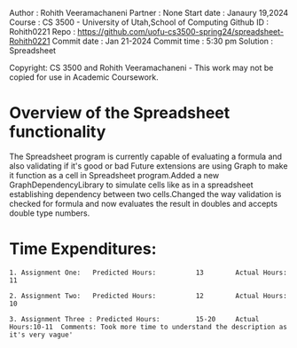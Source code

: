 ﻿
Author : Rohith Veeramachaneni
Partner : None
Start date : Janaury 19,2024
Course : CS 3500 - University of Utah,School of Computing
Github ID : Rohith0221
Repo : https://github.com/uofu-cs3500-spring24/spreadsheet-Rohith0221
Commit date : Jan 21-2024
Commit time : 5:30 pm
Solution : Spreadsheet

Copyright:  CS 3500 and Rohith Veeramachaneni - This work may not be copied for use in Academic Coursework.


# Overview of the Spreadsheet functionality

The Spreadsheet program is currently capable of evaluating a formula and also validating if it's good or bad
Future extensions are using Graph to make it function as a cell in Spreadsheet program.Added a new GraphDependencyLibrary
to simulate cells like as in a spreadsheet establishing dependency between two cells.Changed the way validation is checked for formula
and now evaluates the result in doubles and accepts double type numbers.

# Time Expenditures:

    1. Assignment One:   Predicted Hours:          13        Actual Hours:   11

    2. Assignment Two:   Predicted Hours:          12        Actual Hours:   10

    3. Assignment Three : Predicted Hours:         15-20     Actual Hours:10-11  Comments: Took more time to understand the description as it's very vague'



